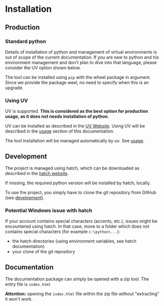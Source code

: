 # Installation

## Production

### Standard python

Details of installation of python and management of virtual environments is out
of scope of the current documentation. If you are new to python and his
environment management and don't plan to dive into that language, please
consider the UV option shown below.

The tool can be installed using `pip` with the wheel package in argument. Since
we provide the package weel, no need to specify when this is an upgrade.

### Using UV

UV is supported. **This is considered as the best option for production usage,
as it does not needs installation of python.**

UV can be installed as described in the
[UV Website](https://docs.astral.sh/uv/getting-started/installation/).
Using UV will be described in the [usage](usage.md) section of this
documentation.

The tool installation will be managed automatically by uv. See
[usage](usage.md).

## Development

The project is managed using hatch, which can be downloaded as described in the
[hatch website](https://hatch.pypa.io/1.13/install/).

If missing, the required python version will be installed by hatch, locally.

To use the project, you simply have to clone the git repository from GitHub
(see [development](development.md)).

### Potential Windows issue with hatch

If your account contains special characters (accents, etc.),
issues might be encountered using hatch. In that case, move to a folder which
does not contains special characters (for example `c:\python\...`):

- the hatch directories (using environment variables, see hatch documentation)
- your clone of the git repository

## Documentation

The documentation package can simply be opened with a zip tool. The entry file
is `index.html`

**Attention:** opening the `index.html` file within the zip file without
"extracting" it won't work.

